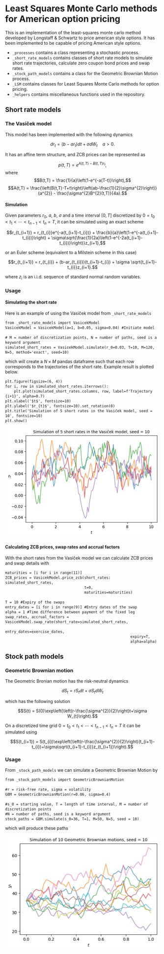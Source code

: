 # Least Squares Monte Carlo methods for American option pricing
This is an implementation of the least-squares monte carlo method developed by Longstaff & Schwartz to price american style options. It has been implemented to be capable of pricing American style options.

* `_processes` contains a class representing a stochastic process.
* `_short_rate_models` contains classes of short rate models to simulate short rate trajectories, calculate zero coupon bond prices and swap rates.
* `_stock_path_models` contains a class for the Geometric Brownian Motion process.
* `_LSM` contains classes for Least Squares Monte Carlo methods for option pricing.
* `_helpers` contains miscellaneous functions used in the repository.

## Short rate models
### The Vasiček model
This model has been implemented with the following dynamics

$$dr_{t} = (b - ar_{t})dt + \sigma dW_{t} \quad a>0.$$

It has an affine term structure, and ZCB prices can be represented as

$$p(t,T)=e^{A(t,T)-B(t,T)r_{t}},$$
where
$$B(t,T) = \frac{1}{a}\left(1-e^{-a(T-t)}\right),$$
$$A(t,T) = \frac{\left(B(t,T)-T+t\right)\left(ab-\frac{1}{2}\sigma^{2}\right)}{a^{2}} - \frac{\sigma^{2}B^{2}(t,T)}{4a}.$$

#### Simulation
Given parameters $r_{0}$, $a$, $b$, $\sigma$ and a time interval $[0,T]$ discretized by $0=t_{0}<t_{1}<\cdots<t_{n-1}<t_{n}=T$, it can be simulated using an exact scheme

$$r_{t_{i+1}} = r_{t_{i}}e^{-a(t_{i+1}-t_{i})} + \frac{b}{a}\left(1-e^{-a(t_{i+1}-t_{i})}\right) + \sigma\sqrt{\frac{1}{2a}\left(1-e^{-2a(t_{i+1}-t_{i})}\right)}z_{i+1},$$

or an Euler scheme (equivalent to a Milstein scheme in this case)

$$r_{t_{i+1}} = r_{t_{i}} + (b-ar_{t_{i}})(t_{i+1}-t_{i}) + \sigma \sqrt{t_{i+1}-t_{i}}z_{i+1}.$$

where $z_{i}$ is an i.i.d. sequence of standard normal random variables.

### Usage
#### Simulating the short rate
Here is an example of using the Vasiček model from `_short_rate_models`
```
from _short_rate_models import VasicekModel
VasicekModel = VasicekModel(a=1, b=0.05, sigma=0.04) #Initiate model

# M = number of discretization points, N = number of paths, seed is a keyword argument
simulated_short_rates = VasicekModel.simulate(r_0=0.03, T=10, M=120, N=5, method='exact', seed=10)
```
which will create a $N\times M$ pandas dataframe such that each row corresponds to the trajectories of the short rate. Example result is plotted below.
```
plt.figure(figsize=(6, 4))
for i, row in simulated_short_rates.iterrows():
    plt.plot(simulated_short_rates.columns, row, label=f'Trajectory {i+1}', alpha=0.7)
plt.xlabel('$t$', fontsize=10)
plt.ylabel('$r_{t}$', fontsize=10).set_rotation(0)
plt.title('Simulation of 5 short rates in the Vasiček model, seed = 10', fontsize=10)
plt.show()
```
![alt text](https://github.com/FriFugl/MathEcon/blob/setup/demo_files/vasicek_example.png?raw=true)
#### Calculating ZCB prices, swap rates and accrual factors
With the short rates from the Vasiček model we can calculate ZCB prices and swap details with
```
maturities = [i for i in range(11)]
ZCB_prices = VasicekModel.price_zcb(short_rates: simulated_short_rates,
                                    t=0,
                                    maturities=maturities)

T = 10 #Expiry of the swaps
entry_dates = [i for i in range(9)] #Entry dates of the swap
alpha = 1 #Time difference between payment of the fixed leg
swap_rates, accrual_factors = VasicekModel.swap_rate(short_rate=simulated_short_rates,
                                                         entry_dates=exercise_dates,
                                                         expiry=T,
                                                         alpha=alpha)
```
## Stock path models
### Geometric Brownian motion
The Geometric Bronian motion has the risk-neutral dynamics 

$$dS_{t}=rS_{t}dt+\sigma S_{t}dW_{t}$$

which has the following solution

$$S(t) = S(0)\exp\left(\left(r-\frac{\sigma^{2}}{2}\right)t+\sigma W_{t}\right).$$

On a discretized time grid $0=t_{0}<t_{1}<\cdots<t_{n-1}<t_{n}=T$ it can be simulated using

$$S(t_{i+1}) = S(t_{i})\exp\left(\left(r-\frac{\sigma^{2}}{2}\right)(t_{i+1}-t_{i})+\sigma\sqrt{t_{i+1}-t_{i}}z_{t_{i+1}}\right).$$

### Usage

From `_stock_path_models` we can simulate a Geometric Brownian Motion by
```
from _stock_path_models import GeometricBrownianMotion

#r = risk-free rate, sigma = volatility
GBM = GeometricBrownianMotion(r=0.06, sigma=0.4)
     
#s_0 = starting value, T = length of time interval, M = number of discretization points
#N = number of paths, seed is a keyword argument
stock_paths = GBM.simulate(s_0=36, T=1, M=50, N=5, seed = 10)      
```
which will produce these paths

![alt text](https://github.com/FriFugl/MathEcon/blob/setup/demo_files/GBM_example.png?raw=true)
